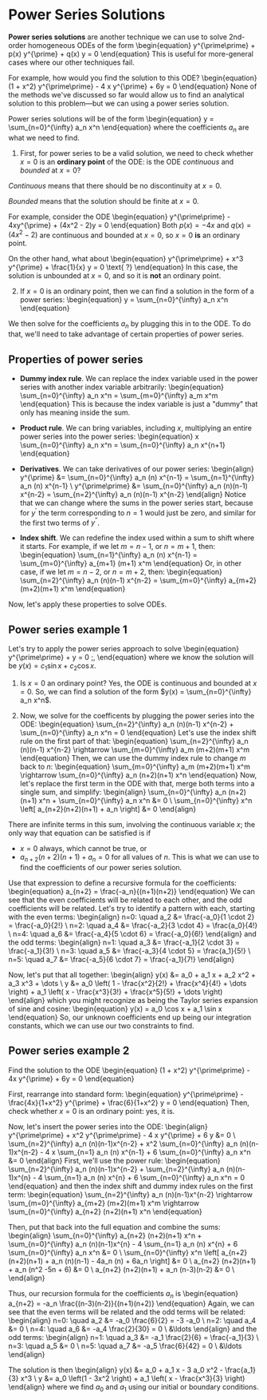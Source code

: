 # Power Series Solutions

**Power series solutions** are another technique we can use to solve 2nd-order homogeneous ODEs of the form
\begin{equation}
y^{\prime\prime} + p(x) y^{\prime} + q(x) y = 0
\end{equation}
This is useful for more-general cases where our other techniques fail.

For example, how would you find the solution to this ODE?
\begin{equation}
(1 + x^2) y^{\prime\prime} - 4 x y^{\prime} + 6y = 0
\end{equation}
None of the methods we've discussed so far would allow us to find an analytical solution to this problem—but we can using a power series solution. 

Power series solutions will be of the form
\begin{equation}
y = \sum_{n=0}^{\infty} a_n x^n
\end{equation}
where the coefficients $a_n$ are what we need to find.

1. First, for power series to be a valid solution, we need to check whether $x=0$ is an **ordinary point** of the ODE: is the ODE *continuous* and *bounded* at $x=0$?

*Continuous* means that there should be no discontinuity at $x=0$. 

*Bounded* means that the solution should be finite at $x=0$.

For example, consider the ODE
\begin{equation}
y^{\prime\prime} - 4xy^{\prime} + (4x^2 - 2)y = 0
\end{equation}
Both $p(x) = -4x$ and $q(x) = (4x^2 - 2)$ are continuous and bounded at $x=0$, so $x=0$ **is** an ordinary point.

On the other hand, what about 
\begin{equation}
y^{\prime\prime} + x^3 y^{\prime} + \frac{1}{x} y = 0 \text{ ?}
\end{equation}
In this case, the solution is unbounded at $x=0$, and so it is **not** an ordinary point.

2. If $x=0$ is an ordinary point, then we can find a solution in the form of a power series:
\begin{equation}
y = \sum_{n=0}^{\infty} a_n x^n
\end{equation}

We then solve for the coefficients $a_n$ by plugging this in to the ODE. To do that, we'll need to take advantage of certain properties of power series.

## Properties of power series

- **Dummy index rule**. We can replace the index variable used in the power series with another index variable arbitrarily:
\begin{equation}
\sum_{n=0}^{\infty} a_n x^n = \sum_{m=0}^{\infty} a_m x^m
\end{equation}
This is because the index variable is just a "dummy" that only has meaning inside the sum.

- **Product rule**. We can bring variables, including $x$, multiplying an entire power series into the power series:
\begin{equation}
x \sum_{n=0}^{\infty} a_n x^n = \sum_{n=0}^{\infty} a_n x^{n+1}
\end{equation}

- **Derivatives**. We can take derivatives of our power series:
\begin{align}
y^{\prime} &= \sum_{n=0}^{\infty} a_n (n) x^{n-1} = \sum_{n=1}^{\infty} a_n (n) x^{n-1} \\
y^{\prime\prime} &= \sum_{n=0}^{\infty} a_n (n)(n-1) x^{n-2} = \sum_{n=2}^{\infty} a_n (n)(n-1) x^{n-2}
\end{align}
Notice that we can change where the sums in the power series start, because for $y^{\prime}$ the term corresponding to $n=1$ would just be zero, and similar for the first two terms of $y^{\prime\prime}$.

- **Index shift**. We can redefine the index used within a sum to shift where it starts. For example, if we let $m=n-1$, or $n=m+1$, then:
\begin{equation}
\sum_{n=1}^{\infty} a_n (n) x^{n-1} = \sum_{m=0}^{\infty} a_{m+1} (m+1) x^m
\end{equation}
Or, in other case, if we let $m=n-2$, or $n=m+2$, then:
\begin{equation}
\sum_{n=2}^{\infty} a_n (n)(n-1) x^{n-2} = \sum_{m=0}^{\infty} a_{m+2} (m+2)(m+1) x^m
\end{equation}

Now, let's apply these properties to solve ODEs.

## Power series example 1

Let's try to apply the power series approach to solve
\begin{equation}
y^{\prime\prime} + y = 0 \;,
\end{equation}
where we know the solution will be $y(x) = c_1 \sin x + c_2 \cos x$.

1. Is $x=0$ an ordinary point? Yes, the ODE is continuous and bounded at $x=0$.
So, we can find a solution of the form $y(x) = \sum_{n=0}^{\infty} a_n x^n$.

2. Now, we solve for the coefficents by plugging the power series into the ODE:
\begin{equation}
\sum_{n=2}^{\infty} a_n (n)(n-1) x^{n-2} + \sum_{n=0}^{\infty} a_n x^n = 0
\end{equation}
Let's use the index shift rule on the first part of that:
\begin{equation}
\sum_{n=2}^{\infty} a_n (n)(n-1) x^{n-2} \rightarrow \sum_{m=0}^{\infty} a_m (m+2)(m+1) x^m
\end{equation}
Then, we can use the dummy index rule to change $m$ back to $n$:
\begin{equation}
\sum_{m=0}^{\infty} a_m (m+2)(m+1) x^m \rightarrow \sum_{n=0}^{\infty} a_n (n+2)(n+1) x^n
\end{equation}
Now, let's replace the first term in the ODE with that, merge both terms into a single sum, and simplify:
\begin{align}
\sum_{n=0}^{\infty} a_n (n+2)(n+1) x^n + \sum_{n=0}^{\infty} a_n x^n &= 0 \\
\sum_{n=0}^{\infty} x^n \left[ a_{n+2}(n+2)(n+1) + a_n \right] &= 0
\end{align}

There are infinite terms in this sum, involving the continuous variable $x$; the only way that equation can be satisfied is if

- $x=0$ always, which cannot be true, or
- $a_{n+2}(n+2)(n+1) + a_n = 0$ for all values of $n$. This is what we can use to find the coefficients of our power series solution.

Use that expression to define a recursive formula for the coefficients:
\begin{equation}
a_{n+2} = \frac{-a_n}{(n+1)(n+2)}
\end{equation}
We can see that the even coefficients will be related to each other, and the odd coefficients will be related. Let's try to identify a pattern with each, starting with the even terms:
\begin{align}
n=0: \quad a_2 &= \frac{-a_0}{1 \cdot 2} = \frac{-a_0}{2!} \\
n=2: \quad a_4 &= \frac{-a_2}{3 \cdot 4} = \frac{a_0}{4!} \\
n=4: \quad a_6 &= \frac{-a_4}{5 \cdot 6} = \frac{-a_0}{6!}
\end{align}
and the odd terms:
\begin{align}
n=1: \quad a_3 &= \frac{-a_1}{2 \cdot 3} = \frac{-a_1}{3!} \\
n=3: \quad a_5 &= \frac{-a_3}{4 \cdot 5} = \frac{a_1}{5!} \\
n=5: \quad a_7 &= \frac{-a_5}{6 \cdot 7} = \frac{-a_1}{7!}
\end{align}

Now, let's put that all together:
\begin{align}
y(x) &= a_0 + a_1 x + a_2 x^2 + a_3 x^3 + \dots \\
y &= a_0 \left( 1 - \frac{x^2}{2!} + \frac{x^4}{4!} + \dots \right) + a_1 \left( x - \frac{x^3}{3!} + \frac{x^5}{5!} + \dots \right)
\end{align}
which you might recognize as being the Taylor series expansion of sine and cosine:
\begin{equation}
y(x) = a_0 \cos x + a_1 \sin x
\end{equation}
So, our unknown coefficients end up being our integration constants, which we can use our two constraints to find.

## Power series example 2

Find the solution to the ODE
\begin{equation}
(1 + x^2) y^{\prime\prime} - 4x y^{\prime} + 6y = 0
\end{equation}

First, rearrange into standard form:
\begin{equation}
y^{\prime\prime} - \frac{4x}{1+x^2} y^{\prime} + \frac{6}{1+x^2} y = 0
\end{equation}
Then, check whether $x=0$ is an ordinary point: yes, it is.

Now, let's insert the power series into the ODE:
\begin{align}
y^{\prime\prime} + x^2 y^{\prime\prime} - 4 x y^{\prime} + 6 y &= 0 \\
\sum_{n=2}^{\infty} a_n (n)(n-1)x^{n-2} + x^2 \sum_{n=0}^{\infty} a_n (n)(n-1)x^{n-2} - 4 x \sum_{n=1} a_n (n) x^{n-1} + 6 \sum_{n=0}^{\infty} a_n x^n &= 0
\end{align}
First, we'll use the power rule:
\begin{equation}
\sum_{n=2}^{\infty} a_n (n)(n-1)x^{n-2} + \sum_{n=2}^{\infty} a_n (n)(n-1)x^{n} - 4 \sum_{n=1} a_n (n) x^{n} + 6 \sum_{n=0}^{\infty} a_n x^n = 0
\end{equation}
and then the index shift and dummy index rules on the first term:
\begin{equation}
\sum_{n=2}^{\infty} a_n (n)(n-1)x^{n-2} \rightarrow \sum_{m=0}^{\infty} a_{m+2} (m+2)(m+1) x^m \rightarrow \sum_{n=0}^{\infty} a_{n+2} (n+2)(n+1) x^n
\end{equation}

Then, put that back into the full equation and combine the sums:
\begin{align}
\sum_{n=0}^{\infty} a_{n+2} (n+2)(n+1) x^n + \sum_{n=0}^{\infty} a_n (n)(n-1)x^{n}  - 4 \sum_{n=1} a_n (n) x^{n} + 6 \sum_{n=0}^{\infty} a_n x^n &= 0 \\
\sum_{n=0}^{\infty} x^n \left[ a_{n+2} (n+2)(n+1) + a_n (n)(n-1) - 4a_n (n) + 6a_n \right] &= 0 \\
a_{n+2} (n+2)(n+1) + a_n (n^2 -5n + 6) &= 0 \\
a_{n+2} (n+2)(n+1) + a_n (n-3)(n-2) &= 0 \\
\end{align}

Thus, our recursion formula for the coefficients $a_n$ is
\begin{equation}
a_{n+2} = -a_n \frac{(n-3)(n-2)}{(n+1)(n+2)}
\end{equation}
Again, we can see that the even terms will be related and the odd terms will be related:
\begin{align}
n=0: \quad a_2 &= -a_0 \frac{6}{2} = -3 -a_0 \\
n=2: \quad a_4 &= 0 \\
n=4: \quad a_6 &= -a_4 \frac{2}{30} = 0 \\
&\ldots
\end{align}
and the odd terms:
\begin{align}
n=1: \quad a_3 &= -a_1 \frac{2}{6} = \frac{-a_1}{3} \\
n=3: \quad a_5 &= 0 \\
n=5: \quad a_7 &= -a_5 \frac{6}{42} = 0 \\
&\ldots
\end{align}

The solution is then
\begin{align}
y(x) &= a_0 + a_1 x - 3 a_0 x^2 - \frac{a_1}{3} x^3 \\
y &= a_0 \left(1 - 3x^2 \right) + a_1 \left( x - \frac{x^3}{3} \right)
\end{align}
where we find $a_0$ and $a_1$ using our initial or boundary conditions.
